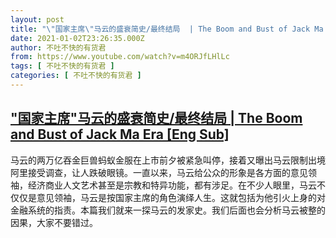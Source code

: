 ```yaml
---
layout: post
title: "\"国家主席\"马云的盛衰简史/最终结局  | The Boom and Bust of Jack Ma Era [Eng Sub]"
date: 2021-01-02T23:26:35.000Z
author: 不吐不快的有货君
from: https://www.youtube.com/watch?v=m4ORJfLHlLc
tags: [ 不吐不快的有货君 ]
categories: [ 不吐不快的有货君 ]
---
```

<!--1609629995000-->
["国家主席"马云的盛衰简史/最终结局  | The Boom and Bust of Jack Ma Era [Eng Sub]](https://www.youtube.com/watch?v=m4ORJfLHlLc)
------

<div>
马云的两万亿吞金巨兽蚂蚁金服在上市前夕被紧急叫停，接着又曝出马云限制出境阿里接受调查，让人跌破眼镜。一直以来，马云给公众的形象是各方面的意见领袖，经济商业人文艺术甚至是宗教和特异功能，都有涉足。在不少人眼里，马云不仅仅是意见领袖，马云是按国家主席的角色演绎人生。这就包括为他引火上身的对金融系统的指责。本篇我们就来一探马云的发家史。我们后面也会分析马云被整的因果，大家不要错过。
</div>
